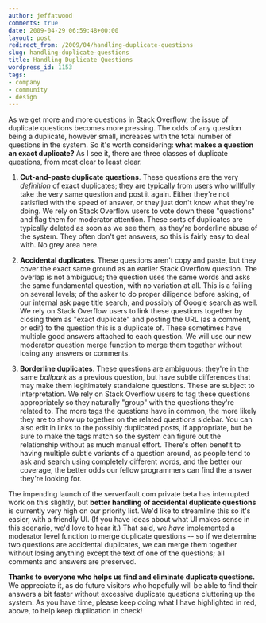 ```yaml
---
author: jeffatwood
comments: true
date: 2009-04-29 06:59:48+00:00
layout: post
redirect_from: /2009/04/handling-duplicate-questions
slug: handling-duplicate-questions
title: Handling Duplicate Questions
wordpress_id: 1153
tags:
- company
- community
- design
---
```



As we get more and more questions in Stack Overflow, the issue of duplicate questions becomes more pressing. The odds of any question being a duplicate, however small, increases with the total number of questions in the system. So it's worth considering: **what makes a question an exact duplicate?** As I see it, there are three classes of duplicate questions, from most clear to least clear.







  1. **Cut-and-paste duplicate questions**. These questions are the very _definition_ of exact duplicates; they are typically from users who willfully take the very same question and post it again. Either they're not satisfied with the speed of answer, or they just don't know what they're doing. We rely on Stack Overflow users to vote down these "questions" and flag them for moderator attention. These sorts of duplicates are typically deleted as soon as we see them, as they're borderline abuse of the system. They often don't get answers, so this is fairly easy to deal with. No grey area here.




  2. **Accidental duplicates**. These questions aren't copy and paste, but they cover the exact same ground as an earlier Stack Overflow question. The overlap is not ambiguous; the question uses the same words and asks the same fundamental question, with no variation at all. This is a failing on several levels; of the asker to do proper diligence before asking, of our internal ask page title search, and possibly of Google search as well. We rely on Stack Overflow users to link these questions together by closing them as "exact duplicate" and posting the URL (as a comment, or edit) to the question this is a duplicate of. These sometimes have multiple good answers attached to each question. We will use our new moderator question merge function to merge them together without losing any answers or comments.




  3. **Borderline duplicates**. These questions are ambiguous; they're in the same _ballpark_ as a previous question, but have subtle differences that may make them legitimately standalone questions. These are subject to interpretation. We rely on Stack Overflow users to tag these questions appropriately so they naturally "group" with the questions they're related to. The more tags the questions have in common, the more likely they are to show up together on the related questions sidebar. You can also edit in links to the possibly duplicated posts, if appropriate, but be sure to make the tags match so the system can figure out the relationship without as much manual effort. There's often benefit to having multiple subtle variants of a question around, as people tend to ask and search using completely different words, and the better our coverage, the better odds our fellow programmers can find the answer they're looking for.




The impending launch of the serverfault.com private beta has interrupted work on this slightly, but **better handling of accidental duplicate questions** is currently very high on our priority list. We'd like to streamline this so it's easier, with a friendly UI. (If you have ideas about what UI makes sense in this scenario, we'd love to hear it.) That said, we _have_ implemented a moderator level function to merge duplicate questions -- so if we determine two questions are accidental duplicates, we can merge them together without losing anything except the text of one of the questions; all comments and answers are preserved.



**Thanks to everyone who helps us find and eliminate duplicate questions.** We appreciate it, as do future visitors who hopefully will be able to find their answers a bit faster without excessive duplicate questions cluttering up the system. As you have time, please keep doing what I have highlighted in red, above, to help keep duplication in check!

